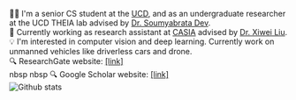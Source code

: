 🧑‍🎓 I'm a senior CS student at the [UCD](https://www.ucd.ie/), and as an undergraduate researcher at the UCD THEIA lab advised by [Dr. Soumyabrata Dev](https://soumyabrata.dev/). <br />
💼 Currently working as research assistant at [CASIA](http://english.ia.cas.cn/) advised by [Dr. Xiwei Liu](http://www.ia.cas.cn/sourcedb_ia_cas/cn/iaexpert/202005/t20200529_5599970.html). <br />
💡 I'm interested in computer vision and deep learning. Currently work on unmanned vehicles like driverless cars and drone. <br />
🔍 ResearchGate website: [[link]](https://www.researchgate.net/profile/Hewei-Wang-2) <br /> nbsp nbsp 🔍 Google Scholar website: [[link]](https://scholar.google.com/citations?user=7kMECXQAAAAJ&hl=en) <br />
![Github stats](https://github-readme-stats.vercel.app/api?username=WangHewei16)

